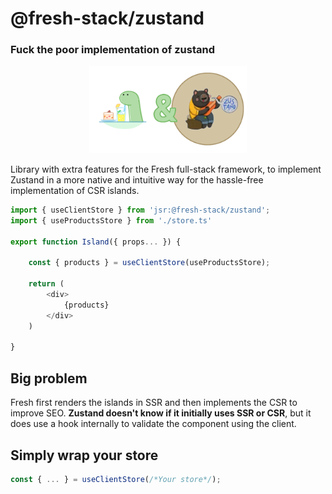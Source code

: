 # @fresh-stack/zustand
### Fuck the poor implementation of zustand

<p align="center">
    <img src=".github/img/logo.png" width="50%" alt="accessibility text">
</p>

Library with extra features for the Fresh full-stack framework, to implement Zustand in a more native and intuitive way for the hassle-free implementation of CSR islands.

```typescript
import { useClientStore } from 'jsr:@fresh-stack/zustand';
import { useProductsStore } from './store.ts'

export function Island({ props... }) {

    const { products } = useClientStore(useProductsStore);

    return (
        <div>
            {products}
        </div>
    )

}
```

## Big problem
Fresh first renders the islands in SSR and then implements the CSR to improve SEO. **Zustand doesn't know if it initially uses SSR or CSR**, but it does use a hook internally to validate the component using the client.

## Simply wrap your store
```typescript
const { ... } = useClientStore(/*Your store*/);
```
